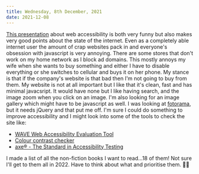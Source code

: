 ```yaml
---
title: Wednesday, 8th December, 2021
date: 2021-12-08
---
```


[This presentation](https://speakerdeck.com/whitep4nth3r/how-to-prevent-the-collapse-of-society-by-building-an-accessible-web) about web accessibility is both very funny but also makes very good points about the state of the internet. Even as a completely able internet user the amount of crap websites pack in and everyone's obsession with javascript is very annoying. There are some stores that don't work on my home network as I block ad domains. This mostly annoys my wife when she wants to buy something and either I have to disable everything or she switches to cellular and buys it on her phone. My stance is that if the company's website is that bad then I'm not going to buy from them. My website is not at all important but I like that it's clean, fast and has minimal javacsript. It would have none but I like having search, and the image zoom when you click on an image. I'm also looking for an image gallery which might have to be javascript as well. I was looking at [fotorama](https://fotorama.io/), but it needs jQuery and that put me off. I'm sure I could do something to improve accessibility and I might look into some of the tools to check the site like:

* [WAVE Web Accessibility Evaluation Tool](https://wave.webaim.org/)
* [Colour contrast checker](https://colourcontrast.cc/)
* [axe® - The Standard in Accessibility Testing](https://www.deque.com/axe/)

I made a list of all the non-fiction books I want to read...18 of them! Not sure I'll get to them all in 2022. Have to think about what and prioritise them. 🤔🧠